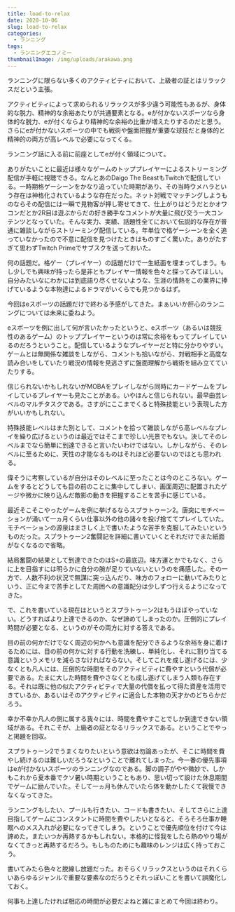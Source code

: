 ```yaml
---
title: load-to-relax
date: 2020-10-06
slug: load-to-relax
categories:
  - ランニング
tags:
  - ランニングエコノミー
thumbnailImage: /img/uploads/arakawa.png
---
```

ランニングに限らない多くのアクティビティにおいて、上級者の証とはリラックスだという主張。

<!--more-->

アクティビティによって求められるリラックスが多少違う可能性もあるが、身体的な脱力、精神的な余裕あたりが共通要素となる。eが付かないスポーツなら身体的な脱力、eが付くならより精神的な余裕の比重が増えたりするのだと思う。さらにeが付かないスポーツの中でも戦術や盤面把握が重要な球技だと身体的と精神的の両方が高レベルで必要になってくる。

ランニング話に入る前に前座としてeが付く領域について。

ありがたいことに最近は様々なゲームのトッププレイヤーによるストリーミング配信が手軽に視聴できる。なんとあのDaigo The BeastもTwitchで配信している。一時期格ゲーシーンをかなり追っていた時期があり、その当時ウメハラという存在は神格化されているような存在だった。ネット対戦でマッチングしようものならその配信には一瞬で見物客が押し寄せてきて、仕上がりはどうだとかオワコンだとか2R目は遊ぶからだの好き勝手なコメントが大量に飛び交う一大コンテンツとなっていた。そんな実力、実績、話題性全てにおいて伝説的な存在が普通に雑談しながらストリーミング配信している。年単位で格ゲーシーンを全く追っていなかったので不意に配信を見つけたときはものすごく驚いた。ありがたすぎて思わずTwitch Primeでサブスクを送っておいた。

何の話題だ。格ゲー（プレイヤー）の話題だけで一生紙面を埋まってしまう。もし少しでも興味が持ったら是非ともプレイヤー情報を色々と探ってみてほしい。自分みたいなにわかには到底語り尽くせないような、生涯の情熱をこの業界に捧げているような本物達によるドラマがいくらでも見つかるはず。

今回はeスポーツの話題だけで終わる予感がしてきた。まぁいいか肝心のランニングについては未来に委ねよう。

eスポーツを例に出して何が言いたかったというと、eスポーツ（あるいは競技性のあるゲーム）のトッププレイヤーというのは常に余裕をもってプレイしているのだろうということ。配信しているようなプレイヤーだと特に分かりやすい。ゲームとは無関係な雑談をしながら、コメントも拾いながら、対戦相手と高度な読み合いをしていたり戦況の情報を見逃さずに盤面理解から戦術を組み立てていたりする。

信じられないかもしれないがMOBAをプレイしながら同時にカードゲームをプレイしているプレイヤーも見たことがある。いやほんと信じられない。最早曲芸レベルのマルチタスクである。さすがにここまでくると特殊技能という表現した方がいいかもしれない。

特殊技能レベルはまた別として、コメントを拾って雑談しながら高レベルなプレイを繰り広げるというのは最近ではそこまで珍しい光景でもない。決してそのレベルまでなら簡単に到達できると言いたいわけではない。しかしながら、そのレベルに至るために、天性の才能なるものはそれほど必要ないのではとも思われる。

偉そうに考察しているが自分はそのレベルに至ったことは今のところない。ゲームをするとどうしても目の前のことに集中してしまい、画面周辺に配置されたゲージや微かに映り込んだ敵影の動きを把握することを苦手に感じている。

最近そこそこやったゲームを例に挙げるならスプラトゥーン2。唐突にモチベーションが涌いて一ヵ月くらい仕事以外の他の諸々を投げ捨ててプレイしていた。モチベーションの源泉はまさしく上で書いたような苦手を克服してみたいというものだった。スプラトゥーン2奮闘記を詳細に書いていくとそれだけでまた紙面がなくなるので省略。

結局奮闘の結果として到達できたのはS+の最底辺。味方運とかでもなく、さらに上を目指すには明らかに自分の腕が足りていないというのを痛感した。その一方で、人数不利の状況で無謀に突っ込んだり、味方のフォローに動いてみたりという、正に今まで苦手としてた周囲への意識配分は少しずつ行えるようになってきた。

で、これを書いている現在はというとスプラトゥーン2はもうほぼやっていない。どうすればより上達できるのか、なぜ諦めてしまったのか。圧倒的にプレイ時間が必要となる、というのがその両方に対する答えである。

目の前の何かだけでなく周辺の何かへも意識を配分できるような余裕を身に着けるためには、目の前の何かに対する行動を洗練し、単純化し、それに割り当てる意識というメモリを減らさなければならない。そしてこれを成し遂げるには、少なくとも凡人には、圧倒的な時間をそのアクティビティに費やすという代償が必要である。たまに大した時間を費やさなくとも成し遂げてしまう人類も存在する。それは既に他の似たアクティビティで大量の代償を払って得た資産を活用できているか、あるいはそのアクティビティに適合した本物の天才かのどちらかだろう。

幸か不幸か凡人の側に属する我々には、時間を費やすことでしか到達できない領域がある。それこそが、上級者の証となるリラックスである。ということでやっと掲題を回収。

スプラトゥーン2でうまくなりたいという意欲は勿論あったが、そこに時間を費やし続けるのは難しいだろうなということで離れてしまった。今一番の優先事項はeが付かないスポーツのランニングなのである。脚の調子がやや微妙で、しかもこれから夏本番でクソ暑い時期ということもあり、思い切って設けた休息期間でゲームに励んでいた。そして一ヵ月も休んでいたら体を動かしたくて我慢できなくなってきた。

ランニングもしたい、プールも行きたい、コードも書きたい、そしてさらに上達目指してゲームにコンスタントに時間を費やしたいとなると、そろそろ仕事か睡眠へのメス入れが必要になってきてしまう。ということで優先順位を付けて今は諦めた。またいつか再熱するかもしれない。本格的に怪我をしたら熱のやり場がなくてきっと再熱するだろう。もしものためにも趣味のレンジは広く持っておこう。

書いてみたら色々と脱線し放題だった。おそらくリラックスというのはそれくらいあらゆるジャンルで重要な要素なのだろうとそれっぽいことを書いて誤魔化しておく。

何事も上達したければ相応の時間が必要だよねと雑にまとめて今回は終わり。
